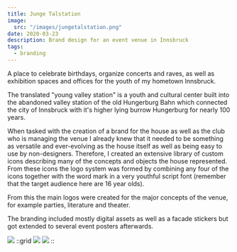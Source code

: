 ```yaml
---
title: Junge Talstation
image:
  src: "/images/jungetalstation.png"
date: 2020-03-23
description: Brand design for an event venue in Innsbruck
tags:
  - branding
---
```


A place to celebrate birthdays, organize concerts and raves, as well as exhibition spaces and offices for the youth of my hometown Innsbruck.

The translated "young valley station" is a youth and cultural center built into the abandoned valley station of the old Hungerburg Bahn which connected the city of Innsbruck with it's higher lying burrow Hungerburg for nearly 100 years.

When tasked with the creation of a brand for the house as well as the club who is managing the venue I already knew that it needed to be something as versatile and ever-evolving as the house itself as well as being easy to use by non-designers. Therefore, I created an extensive library of custom icons describing many of the concepts and objects the house represented. From these icons the logo system was formed by combining any four of the icons together with the word mark in a very youthful script font (remember that the target audience here are 16 year olds).

From this the main logos were created for the major concepts of the venue, for example parties, literature and theater.

The branding included mostly digital assets as well as a facade stickers but got extended to several event posters afterwards.

![](/images/talstation_0.jpg)
::grid
![](/images/talstation_1.jpg)
![](/images/talstation_2.jpg)
::
